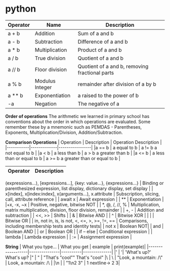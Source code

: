 # python

|Operator |	Name |	Description |
|---------|-------|----------------|
|a + b |	Addition |	Sum of a and b |
|a - b	| Subtraction |	Difference of a and b |
|a * b |	Multiplication |	Product of a and b |
|a / b	| True division |	Quotient of a and b |
|a // b | Floor division |	Quotient of a and b, removing fractional parts|
|a % b |	Modulus	Integer | remainder after division of a by b|
|a ** b |	Exponentiation |	a raised to the power of b|
|-a	| Negation |	The negative of a|


**Order of operations**
The arithmetic we learned in primary school has conventions about the order in which operations are evaluated. Some remember these by a mnemonic such as PEMDAS - Parentheses, Exponents, Multiplication/Division, Addition/Subtraction.


**Comparison Operations**
| Operation |	Description |	Operation	Description |
|-----------|-------------|----------------|
|a == b |	a equal to b	|	a != b	a not equal to b |
|a < b |	a less than b	|	a > b	a greater than b |
|a <= b |	a less than or equal to b	|	a >= b	a greater than or equal to b |

| Operator | Description  |
|------------- |--------------- |
(expressions...),
[expressions...], 
{key: value...}, {expressions...}  | Binding or parenthesized expression, list display, dictionary display, set display  |
| x[index], x[index:index], x(arguments...), x.attribute  | Subscription, slicing, call, attribute reference  |
| await x | Await expression |
| ** | Exponentiation | 
|+x, -x, ~x | Positive, negative, bitwise NOT |
| *, @, /, //, % | Multiplication, matrix multiplication, division, floor division, remainder |
| +, - | Addition and subtraction | 
| <<, >> | Shifts | 
| & | Bitwise AND |
| ^ | Bitwise XOR |
| | | Bitwise OR | 
| in, not in, is, is not, <, <=, >, >=, !=, == | Comparisons, including membership tests and identity tests| 
| not x | Boolean NOT| 
| and | Boolean AND |
| or | Boolean OR |
| if – else | Conditional expression |
| lambda | Lambda expression |
| := | Assignment expression |


**String**
| What you type... |	What you get |	example |	print(example)|
|------------------|---------------|----------|--------------|
|\' |	'|	'What\'s up?'	What's up?
|\" |	"	| "That's \"cool\""	That's "cool"
|\\ |	\	| "Look, a mountain: /\\" |	Look, a mountain: /\ |
|\n	| | "1\n2 3" |	1 nextline-> 2 3|
